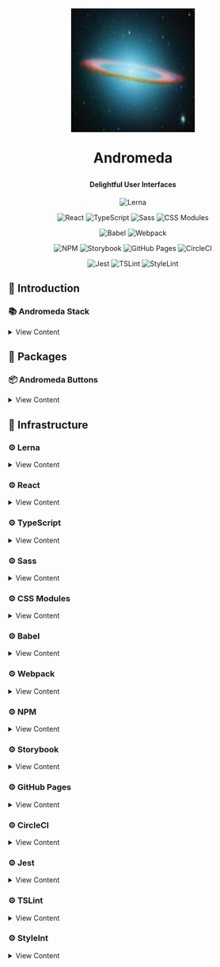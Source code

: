 <h1 align="center">
  <img src="/logo.png" height="250" width="250"/>
  <p align="center">Andromeda</p>
  <p align="center" style="font-size: 0.5em">Delightful User Interfaces</p>
</h1>

<p align="center">
    <img src="https://img.shields.io/badge/multiple_packages-lerna-a133fc.svg?style=flat-square" alt="Lerna">
</p>

<p align="center">
    <img src="https://img.shields.io/badge/user_interfaces-react-61dafb.svg?style=flat-square" alt="React">
    <img src="https://img.shields.io/badge/javascript_superset-typescript-152740.svg?style=flat-square" alt="TypeScript">
    <img src="https://img.shields.io/badge/css_extension-sass-c6538c.svg?style=flat-square" alt="Sass">
    <img src="https://img.shields.io/badge/css_module-css_modules-aaacae.svg?style=flat-square" alt="CSS Modules">
</p>

<p align="center">
    <img src="https://img.shields.io/badge/transpile-babel-eeda7c.svg?style=flat-square" alt="Babel">
    <img src="https://img.shields.io/badge/bundle-webpack-75aecb.svg?style=flat-square" alt="Webpack">
</p>

<p align="center">
    <img src="https://img.shields.io/badge/package_manager-npm-cb3837.svg?style=flat-square" alt="NPM">
    <img src="https://img.shields.io/badge/ui_development-storybook-f1618c.svg?style=flat-square" alt="Storybook">
    <img src="https://img.shields.io/badge/cloud_hosting-github_pages-0a4d69.svg?style=flat-square" alt="GitHub Pages">
    <img src="https://img.shields.io/badge/continuous_integration-circleci-03aa51.svg?style=flat-shield" alt="CircleCI">
</p>

<p align="center">
    <img src="https://img.shields.io/badge/javascript_testing-jest-99424f.svg?style=flat-shield" alt="Jest">
    <img src="https://img.shields.io/badge/typescsript_linter-tslint-166b84.svg?style=flat-shield" alt="TSLint">
    <img src="https://img.shields.io/badge/style_linter-stylelint-5a5a5a.svg?style=flat-square" alt="StyleLint">
</p>

## 📕 Introduction

### 📚 Andromeda Stack
<details>
<summary>View Content</summary>

* **📜 Multiple Packages**: [Lerna](https://lernajs.io/)

* **📜 User Interfaces**: [React](https://reactjs.org)

* **📜 JavaScript Superset**: [TypeScript](http://www.typescriptlang.org/)

* **📜 CSS extension**: [Sass](https://sass-lang.com/)

* **📜 CSS Module**: [CSS Modules](https://github.com/css-modules/css-modules)

* **📜 Transpile**: [Babel](https://babeljs.io)

* **📜 Bundle**: [Webpack](https://webpack.js.org/)

* **📜 Package Manager**: [NPM](https://www.npmjs.com/)

* **📜 UI Development Environment**: [Storybook](https://storybook.js.org/)

* **📜 Cloud Hosting**: [GitHub Pages](https://pages.github.com/) [🐝](https://code-star.github.io/andromeda/)

* **📜 Continuous Integration**: [CircleCI](https://circleci.com/) [🐝](https://circleci.com/gh/code-star/andromeda/) [![CircleCI](https://circleci.com/gh/code-star/andromeda.svg?style=svg)](https://circleci.com/gh/code-star/andromeda)

* **📜 JavaScript Testing**: [Jest](https://jestjs.io/)

* **📜 TypeScript Linter**: [TSLint](https://palantir.github.io/tslint/)

* **📜 Style Linter**: [StyleLint](https://stylelint.io/)

</details>

## 📕 Packages

### 📦 Andromeda Buttons
<details>
<summary>View Content</summary>

* 🎨 ActionButton

* 🎨 UpdateButton

</details>

## 📕 Infrastructure

### ⚙️ Lerna
<details>
<summary>View Content</summary>

* Andromeda lives in a multi-package repository optimized by Lerna with Git and NPM, splitting up UI codebase into separate independently versioned packages.

* Information on Lerna can be found [here](https://lernajs.io/)

</details>

### ⚙️ React
<details>
<summary>View Content</summary>

* Andromeda uses React JavaScript library for building user interfaces.

* Information on React can be found [here](https://reactjs.org/)

</details>

### ⚙️ TypeScript
<details>
<summary>View Content</summary>

* Andromeda uses TypeScript as a typed superset of JavaScript that compiles to plain JavaScript.

* Information on TypeScript can be found [here](http://www.typescriptlang.org/)

</details>

### ⚙️ Sass
<details>
<summary>View Content</summary>

* Andromeda uses Sass extension language.

* Information on Sass can be found [here](https://sass-lang.com/)

</details>

### ⚙️ CSS Modules
<details>
<summary>View Content</summary>

* Andromeda uses CSS Modules to scope class names.

* Information on CSS Modules can be found [here](https://github.com/css-modules/css-modules)

</details>

### ⚙️ Babel
<details>
<summary>View Content</summary>

* Andromeda uses Babel via babel-loader to transpile ES6 and ts-loader to transpile TypeScript.

* Information on Babel can be found [here](https://babeljs.io/)

</details>

### ⚙️ Webpack
<details>
<summary>View Content</summary>

* Andromeda uses Webpack to make production bundles to ship with packages as well as development bundles to use with webpack-dev-server and Storybook.

* Information on Webpack can be found [here](https://webpack.js.org/)
</details>

### ⚙️ NPM
<details>
<summary>View Content</summary>

* Andromeda publishes artifacts in private packages through NPM package manager.

* Artifacts can be installed like this. `npm install --save [package-name]`

* Information on NPM can be found [here](https://www.npmjs.com/)

</details>

### ⚙️ Storybook
<details>
<summary>View Content</summary>

* Andromeda uses Storybook development environment for UI components allowing to browse a component library, view the different states of each component, and interactively develop and test components.

* Information on Storybook can be found [here](https://storybook.js.org/)

</details>

### ⚙️ GitHub Pages
<details>
<summary>View Content</summary>

* Andromeda development is deployed to two environments of which GitHub Pages is one.

* GitHub Pages environment can be found [here](https://code-star.github.io/andromeda/)

* Deployments can be found [here](https://github.com/code-star/andromeda/deployments)

* Information on Github Pages can be found [here](https://pages.github.com/)

</details>

### ⚙️ CircleCI
<details>
<summary>View Content</summary>

* Andromeda uses CircleCI for Continuous Integration and Delivery.

* CI/CD jobs can be found [here](https://circleci.com/gh/code-star/andromeda)

* Information on CircleCI can be found [here](https://circleci.com/)
</details>

### ⚙️ Jest
<details>
<summary>View Content</summary>

* Andromeda uses Jest for unit and snapshot testing.

* Information on Jest can be found [here](https://jestjs.io/)

</details>

### ⚙️ TSLint

<details>
<summary>View Content</summary>

* Andromeda uses TSLint to check TypeScript code for readability, maintainability, and functionality errors.

* Information on TSLint can be found [here](https://palantir.github.io/tslint/)

</details>

### ⚙️ StyleInt
<details>
<summary>View Content</summary>

* Andromeda uses StyleLint to avoid errors and enforce conventions in styles.

* Information on StyleLint can be found [here](https://stylelint.io/)

</details>
